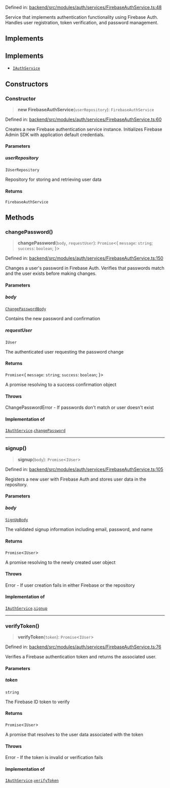 Defined in: [backend/src/modules/auth/services/FirebaseAuthService.ts:48](https://github.com/continuousactivelearning/vibe/blob/2acbe3b478970855555eb5e714d2dc1713e5937b/backend/src/modules/auth/services/FirebaseAuthService.ts#L48)

Service that implements authentication functionality using Firebase Auth.
Handles user registration, token verification, and password management.

## Implements

## Implements

- [`IAuthService`](../Interfaces/auth.IAuthService.md)

## Constructors

### Constructor

> **new FirebaseAuthService**(`userRepository`): `FirebaseAuthService`

Defined in: [backend/src/modules/auth/services/FirebaseAuthService.ts:60](https://github.com/continuousactivelearning/vibe/blob/2acbe3b478970855555eb5e714d2dc1713e5937b/backend/src/modules/auth/services/FirebaseAuthService.ts#L60)

Creates a new Firebase authentication service instance.
Initializes Firebase Admin SDK with application default credentials.

#### Parameters

##### userRepository

`IUserRepository`

Repository for storing and retrieving user data

#### Returns

`FirebaseAuthService`

## Methods

### changePassword()

> **changePassword**(`body`, `requestUser`): `Promise`\<\{ `message`: `string`; `success`: `boolean`; \}\>

Defined in: [backend/src/modules/auth/services/FirebaseAuthService.ts:150](https://github.com/continuousactivelearning/vibe/blob/2acbe3b478970855555eb5e714d2dc1713e5937b/backend/src/modules/auth/services/FirebaseAuthService.ts#L150)

Changes a user's password in Firebase Auth.
Verifies that passwords match and the user exists before making changes.

#### Parameters

##### body

[`ChangePasswordBody`](../Validators/auth.ChangePasswordBody.md)

Contains the new password and confirmation

##### requestUser

`IUser`

The authenticated user requesting the password change

#### Returns

`Promise`\<\{ `message`: `string`; `success`: `boolean`; \}\>

A promise resolving to a success confirmation object

#### Throws

ChangePasswordError - If passwords don't match or user doesn't exist

#### Implementation of

[`IAuthService`](../Interfaces/auth.IAuthService.md).[`changePassword`](../Interfaces/auth.IAuthService.md#changepassword)

***

### signup()

> **signup**(`body`): `Promise`\<`IUser`\>

Defined in: [backend/src/modules/auth/services/FirebaseAuthService.ts:105](https://github.com/continuousactivelearning/vibe/blob/2acbe3b478970855555eb5e714d2dc1713e5937b/backend/src/modules/auth/services/FirebaseAuthService.ts#L105)

Registers a new user with Firebase Auth and stores user data in the repository.

#### Parameters

##### body

[`SignUpBody`](../Validators/auth.SignUpBody.md)

The validated signup information including email, password, and name

#### Returns

`Promise`\<`IUser`\>

A promise resolving to the newly created user object

#### Throws

Error - If user creation fails in either Firebase or the repository

#### Implementation of

[`IAuthService`](../Interfaces/auth.IAuthService.md).[`signup`](../Interfaces/auth.IAuthService.md#signup)

***

### verifyToken()

> **verifyToken**(`token`): `Promise`\<`IUser`\>

Defined in: [backend/src/modules/auth/services/FirebaseAuthService.ts:76](https://github.com/continuousactivelearning/vibe/blob/2acbe3b478970855555eb5e714d2dc1713e5937b/backend/src/modules/auth/services/FirebaseAuthService.ts#L76)

Verifies a Firebase authentication token and returns the associated user.

#### Parameters

##### token

`string`

The Firebase ID token to verify

#### Returns

`Promise`\<`IUser`\>

A promise that resolves to the user data associated with the token

#### Throws

Error - If the token is invalid or verification fails

#### Implementation of

[`IAuthService`](../Interfaces/auth.IAuthService.md).[`verifyToken`](../Interfaces/auth.IAuthService.md#verifytoken)
